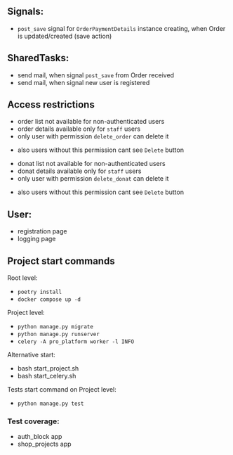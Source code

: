 

## Signals:
- `post_save` signal for `OrderPaymentDetails` instance creating,
when Order is updated/created (save action)


## SharedTasks:
- send mail, when signal `post_save` from Order received 
- send mail, when signal new user is registered 


## Access restrictions
- order list not available for non-authenticated users 
- order details available only for `staff` users
- only user with permission `delete_order` can delete it
* also users without this permission cant see `Delete` button

- donat list not available for non-authenticated users
- donat details available only for `staff` users
- only user with permission `delete_donat` can delete it
* also users without this permission cant see `Delete` button


## User:
- registration page
- logging page


## Project start commands
Root level:
- `poetry install`
- `docker compose up -d`

Project level:
- `python manage.py migrate`
- `python manage.py runserver`
- `celery -A pro_platform worker -l INFO`

Alternative start:
- bash start_project.sh
- bash start_celery.sh

Tests start command on Project level:
- `python manage.py test`
### Test coverage:
- auth_block app
- shop_projects app